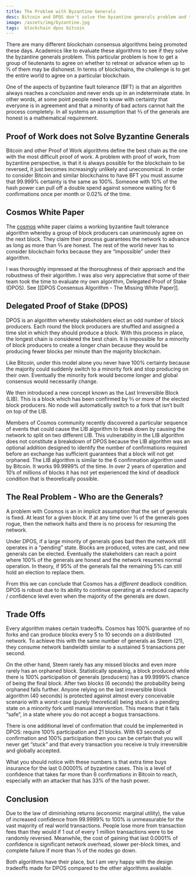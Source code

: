 ```yaml
---
title: The Problem with Byzantine Generals
desc: Bitcoin and DPOS don't solve the byzantine generals problem and that is a good thing.
image: /assets/img/byzantine.jpg
tags:  blockchain dpos bitcoin
---
```


There are many different blockchain consensus algorithms being promoted these days. Academics like to evaluate these algorithms to see if they solve the byzantine generals problem. This particular problem is how to get a group of lieutenants to agree on whether to retreat or advance when up to ⅓ of them may be dishonest. In terms of blockchains, the challenge is to get the entire world to agree on a particular blockchain.

One of the aspects of byzantine fault tolerance (BFT) is that an algorithm always reaches a conclusion and never ends up in an indeterminate state. In other words, at some point people need to know with certainty that everyone is in agreement and that a minority of bad actors cannot halt the process completely. In all systems an assumption that ⅔ of the generals are honest is a mathematical requirement.

## Proof of Work does not Solve Byzantine Generals

Bitcoin and other Proof of Work algorithms define the best chain as the one with the most difficult proof of work. A problem with proof of work, from byzantine perspective, is that it is always possible for the blockchain to be reversed, it just becomes increasingly unlikely and uneconomical. In order to consider Bitcoin and similar blockchains to have BFT you must assume that 99.999% certainty is the same as 100%. Someone with 10% of the hash power can pull off a double spend against someone waiting for 6 confirmations once per month or 0.02% of the time.

## Cosmos White Paper

The  [cosmos](https://cosmos.network/ "This link will take you away from steemit.com")  white paper claims a working byzantine fault tolerance algorithm whereby a group of block producers can unanimously agree on the next block. They claim their process guarantees the network to advance as long as more than ⅔ are honest. The rest of the world never has to consider blockchain forks because they are “impossible” under their algorithm.

I was thoroughly impressed at the thoroughness of their approach and the robustness of their algorithm. I was also very appreciative that some of their team took the time to evaluate my own algorithm, Delegated Proof of Stake (DPOS). See [[DPOS Consensus Algorithm - The Missing White Paper]].

## Delegated Proof of Stake (DPOS)

DPOS is an algorithm whereby stakeholders elect an odd number of block producers. Each round the block producers are shuffled and assigned a time slot in which they should produce a block. With this process in place, the longest chain is considered the best chain. It is impossible for a minority of block producers to create a longer chain because they would be producing fewer blocks per minute than the majority blockchain.

Like Bitcoin, under this model alone you never have 100% certainty because the majority could suddenly switch to a minority fork and stop producing on their own. Eventually the minority fork would become longer and global consensus would necessarily change.

We then introduced a new concept known as the Last Irreversible Block (LIB). This is a block which has been confirmed by ⅔ or more of the elected block producers. No node will automatically switch to a fork that isn’t built on top of the LIB.

Members of Cosmos community recently discovered a particular sequence of events that could cause the LIB algorithm to break down by causing the network to split on two different LIB. This vulnerability in the LIB algorithm does not constitute a breakdown of DPOS because the LIB algorithm was an optional addition designed to identify the number of confirmations required before an exchange has sufficient guarantees that a block will not get orphaned. The LIB algorithm is similar to the 6 confirmation algorithm used by Bitcoin. It works 99.9999% of the time. In over 2 years of operation and 10’s of millions of blocks it has not yet experienced the kind of deadlock condition that is theoretically possible.

## The Real Problem - Who are the Generals?

A problem with Cosmos is an in implicit assumption that the set of generals is fixed. At least for a given block. If at any time over ⅓ of the generals goes rogue, then the network halts and there is no process for resuming the network.

Under DPOS, if a large minority of generals goes bad then the network still operates in a “pending” state. Blocks are produced, votes are cast, and new generals can be elected. Eventually the stakeholders can reach a point where 100% of the generals are honest and the network resumes normal operation. In theory, if 95% of the generals fail the remaining 5% can still hold an election to replace them.

From this we can conclude that Cosmos has a  _different_  deadlock condition. DPOS is robust due to its ability to continue operating at a reduced capacity / confidence level even when the majority of the generals are down.

## Trade Offs

Every algorithm makes certain tradeoffs. Cosmos has 100% guarantee of no forks and can produce blocks every 5 to 10 seconds on a distributed network. To achieve this with the same number of generals as Steem (21), they consume network bandwidth similar to a sustained 5 transactions per second.

On the other hand, Steem rarely has any missed blocks and even more rarely has an orphaned block. Statistically speaking, a block produced while there is 100% participation of generals (producers) has a 99.9999% chance of being the final block. After two blocks (6 seconds) the probability being orphaned falls further. Anyone relying on the last irreversible block algorithm (40 seconds) is protected against almost every conceivable scenario with a worst-case (purely theoretical) being stuck in a pending state on a minority fork until manual intervention. This means that it fails “safe”, in a state where you do not accept a bogus transactions.

There is one additional level of confirmation that could be implemented in DPOS: require 100% participation and 21 blocks. With 63 seconds of confirmation and 100% participation then you can be certain that you will never get “stuck” and that every transaction you receive is truly irreversible and globally accepted.

What you should notice with these numbers is that extra time buys insurance for the last 0.00001% of byzantine cases. This is a level of confidence that takes far more than 6 confirmations in Bitcoin to reach, especially with an attacker that has 33% of the hash power.

## Conclusion

Due to the law of diminishing returns (economic marginal utility), the value of increased confidence from 99.9999% to 100% is unmeasurable for the vast majority of real world transactions. People lose more from transaction fees than they would if 1 out of every 1 million transactions were to be randomly reversed. Meanwhile, the cost of gaining that last 0.0001% of confidence is significant network overhead, slower per-block times, and complete failure if more than ⅓ of the nodes go down.

Both algorithms have their place, but I am very happy with the design tradeoffs made for DPOS compared to the other algorithms available.
